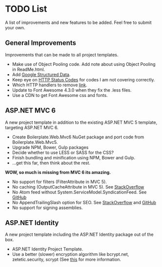 <h1>TODO List</h1>
<p>A list of improvements and new features to be added. Feel free to submit your own.</p>

<h2>General Improvements</h2>
<p>Improvements that can be made to all project templates.</p>
<ul>
  <li>Make use of Object Pooling code. Add note about using Object Pooling in ReadMe.html.</li>
  <li>Add <a href="https://developers.google.com/structured-data/">Google Structured Data</a>.</li>
  <li>Keep eye on <a href="http://stackoverflow.com/questions/27860618/which-http-status-codes-to-cover-for-mvc-error-handling/29282406#29282406">HTTP Status Codes</a> for codes I am not covering correctly.</li>
  <li>Which HTTP handlers to remove <a href="http://stackoverflow.com/questions/28856991/removing-unused-http-handlers-for-better-performance-security">link</a>.</li>
  <li>Update to Font Awesome 4.3.0 when they fix the .less files.</li>
  <li>Use a CDN to get Font Awesome css and fonts.</li>
</ul>

<h2>ASP.NET MVC 6</h2>
<p>A new project template in addition to the existing ASP.NET MVC 5 template, targeting ASP.NET MVC 6.</p>
<ul>
  <li>Create Boilerplate.Web.Mvc6 NuGet package and port code from Boilerplate.Web.Mvc5.</li>
  <li>Upgrade NPM, Bower, Gulp packages</li>
  <li>Decide whether to use LESS or SASS for the CSS?</li>
  <li>Finish bundling and minification using NPM, Bower and Gulp.</li>
  <li>...get this far, then think about the rest.</li>
</ul>
<p><strong>WOW, so much is missing from MVC 6 its amazing.</strong></p>
<ul>
  <li>No support for filters (FilterAttribute in MVC 5).</li>
  <li>No caching (OutputCacheAttribute in MVC 5). See <a href="http://stackoverflow.com/questions/27304210/how-do-i-apply-the-outputcache-attribute-on-a-method-in-a-vnext-project">StackOverflow</a></li>
  <li>No Atom feed without System.ServiceModel.SyndicationFeed. See <a href="https://github.com/dotnet/wcf/issues/76#issuecomment-111420491">GitHub</a></li>
  <li>No AppendTrailingSlash option for SEO. See <a href="http://stackoverflow.com/questions/27997814/lower-case-urls-and-trailing-slash/30799844#30799844">StackOverflow</a> and <a href="https://github.com/aspnet/Mvc/issues/2691">GitHub</a></li>
  <li>No support for signing assemblies.</li>
</ul>

<h2>ASP.NET Identity</h2>
<p>A new project template including the ASP.NET Identity package out of the box.</p>
<ul>
  <li>ASP.NET Identity Project Template.</li>
  <li>Use a better (slower) encryption algorithm like bcrypt.net, zetetic.security, scrypt (See <a href="http://blog.codinghorror.com/your-password-is-too-damn-short/">this</a> for more information.</li>
</ul>
